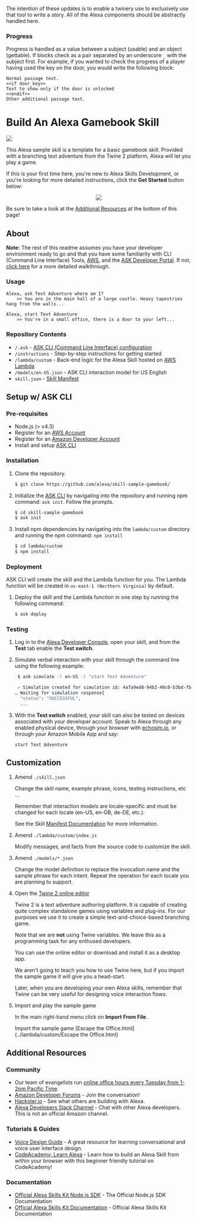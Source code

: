 


The intention of these updates is to enable a twinery use to exclusively use that tool to write a story.
All of the Alexa components should be abstractly handled here.

### Progress
Progress is handled as a value between a subject (usable) and an object (gettable). If blocks check as a pair separated by an underscore `_` with the subject first. For example, if you wanted to check the progress of a player having used the key on the door, you would write the following block: 
```
Normal passage text.
<<if door_key>>
Text to show only if the door is unlocked
<<endif>>
Other additional passage text.
```

#  Build An Alexa Gamebook Skill
<img src="https://m.media-amazon.com/images/G/01/mobile-apps/dex/alexa/alexa-skills-kit/tutorials/fact/header._TTH_.png" />


This Alexa sample skill is a template for a basic gamebook skill. Provided with a branching text adventure from the Twine 2 platform, Alexa will let you play a game.

If this is your first time here, you're new to Alexa Skills Development, or you're looking for more detailed instructions, click the **Get Started** button below:

<p align='center'>
<a href='./instructions/0-intro.md'><img src='https://camo.githubusercontent.com/db9b9ce26327ad3bac57ec4daf0961a382d75790/68747470733a2f2f6d2e6d656469612d616d617a6f6e2e636f6d2f696d616765732f472f30312f6d6f62696c652d617070732f6465782f616c6578612f616c6578612d736b696c6c732d6b69742f7475746f7269616c732f67656e6572616c2f627574746f6e732f627574746f6e5f6765745f737461727465642e5f5454485f2e706e67'></a>
</p>


Be sure to take a look at the [Additional Resources](#additional-resources) at the bottom of this page!


## About
**Note:** The rest of this readme assumes you have your developer environment ready to go and that you have some familiarity with CLI (Command Line Interface) Tools, [AWS](https://aws.amazon.com/), and the [ASK Developer Portal](https://developer.amazon.com/alexa-skills-kit). If not, [click here](./instructions/0-intro.md) for a more detailed walkthrough.



### Usage

```text
Alexa, ask Text Adventure where am I?
	>> You are in the main hall of a large castle. Heavy tapestries hang from the walls...
```
```text
Alexa, start Text Adventure
	>> You're in a small office, there is a door to your left...
```

### Repository Contents
* `/.ask`	- [ASK CLI (Command Line Interface) configuration](https://developer.amazon.com/docs/smapi/ask-cli-intro.html)	 
* `/instructions` - Step-by-step instructions for getting started
* `/lambda/custom` - Back-end logic for the Alexa Skill hosted on [AWS Lambda](https://aws.amazon.com/lambda/)
* `/models/en-US.json` - ASK CLI interaction model for US English
* `skill.json`	- [Skill Manifest](https://developer.amazon.com/docs/smapi/skill-manifest.html)

## Setup w/ ASK CLI

### Pre-requisites

* Node.js (> v4.3)
* Register for an [AWS Account](https://aws.amazon.com/)
* Register for an [Amazon Developer Account](https://developer.amazon.com/)
* Install and setup [ASK CLI](https://developer.amazon.com/docs/smapi/quick-start-alexa-skills-kit-command-line-interface.html)

### Installation
1. Clone the repository.

	```bash
	$ git clone https://github.com/alexa/skill-sample-gamebook/
	```

2. Initialize the [ASK CLI](https://developer.amazon.com/docs/smapi/quick-start-alexa-skills-kit-command-line-interface.html) by navigating into the repository and running npm command: `ask init`. Follow the prompts.

	```bash
	$ cd skill-sample-gamebook
	$ ask init
	```

3. Install npm dependencies by navigating into the `lambda/custom` directory and running the npm command: `npm install`

	```bash
	$ cd lambda/custom
	$ npm install
	```


### Deployment

ASK CLI will create the skill and the Lambda function for you. The Lambda function will be created in ```us-east-1 (Northern Virginia)``` by default.

1. Deploy the skill and the Lambda function in one step by running the following command:

	```bash
	$ ask deploy
	```

### Testing

1. Log in to the [Alexa Developer Console](https://developer.amazon.com/edw/home.html#/skills), open your skill, and from the **Test** tab enable the **Test switch**.

2. Simulate verbal interaction with your skill through the command line using the following example:

	```bash
	 $ ask simulate -l en-US -t "start Text Adventure"

	 ✓ Simulation created for simulation id: 4a7a9ed8-94b2-40c0-b3bd-fb63d9887fa7
	◡ Waiting for simulation response{
	  "status": "SUCCESSFUL",
	  ...
	 ```

3. With the **Test switch** enabled, your skill can also be tested on devices associated with your developer account. Speak to Alexa through any enabled physical device, through your browser with [echosim.io](https://echosim.io/welcome), or through your Amazon Mobile App and say:

	```text
	start Text Adventure
	```

## Customization

1. Amend ```./skill.json```

	Change the skill name, example phrase, icons, testing instructions, etc ...

	Remember that interaction models are locale-specific and must be changed for each locale (en-US, en-GB, de-DE, etc.).

	See the Skill [Manifest Documentation](https://developer.amazon.com/docs/smapi/skill-manifest.html) for more information.

2. Amend ```./lambda/custom/index.js```

	Modify messages, and facts from the source code to customize the skill.

3. Amend ```./models/*.json```

	Change the model definition to replace the invocation name and the sample phrase for each intent.  Repeat the operation for each locale you are planning to support.

4. Open the [Twine 2 online editor](http://twinery.org/2)

	Twine 2 is a text adventure authoring platform. It is capable of creating quite complex standalone games using variables and plug-ins. For our purposes we use it to create a simple text-and-choice-based branching game.

	Note that we are **not** using Twine variables. We leave this as a programming task for any enthused developers.

	You can use the online editor or download and install it as a desktop app.

	We aren't going to teach you how to use Twine here, but if you import the sample game it will give you a head-start.

	Later, when you are developing your own Alexa skills, remember that Twine can be very useful for designing voice interaction flows.

5. Import and play the sample game

	In the main right-hand menu click on **Import From File**.

	Import the sample game [Escape the Office.html](../lambda/custom/Escape the Office.html)

## Additional Resources

### Community
* Our team of evangelists run [online office hours every Tuesday from 1-2pm Pacific Time](https://attendee.gotowebinar.com/rt/8389200425172113931).
* [Amazon Developer Forums](https://forums.developer.amazon.com/spaces/165/index.html) - Join the conversation!
* [Hackster.io](https://www.hackster.io/amazon-alexa) - See what others are building with Alexa.
* [Alexa Developers Slack Channel](http://www.alexaslack.com/) - Chat with other Alexa developers. This is not an official Amazon channel.

### Tutorials & Guides
* [Voice Design Guide](https://developer.amazon.com/designing-for-voice/) - A great resource for learning conversational and voice user interface design.
* [CodeAcademy: Learn Alexa](https://www.codecademy.com/learn/learn-alexa) - Learn how to build an Alexa Skill from within your browser with this beginner friendly tutorial on CodeAcademy!

### Documentation
* [Official Alexa Skills Kit Node.js SDK](https://www.npmjs.com/package/alexa-sdk) - The Official Node.js SDK Documentation
*  [Official Alexa Skills Kit Documentation](https://developer.amazon.com/docs/ask-overviews/build-skills-with-the-alexa-skills-kit.html) - Official Alexa Skills Kit Documentation

